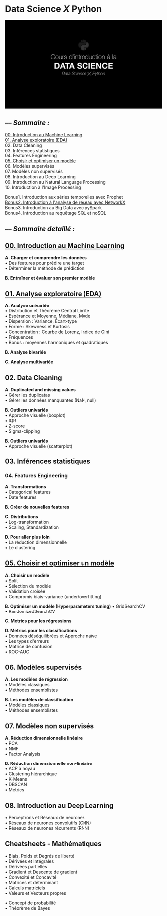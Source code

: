 # Data Science *X* Python

![](img/intro.png)

## –– _Sommaire :_

[00. Introduction au Machine Learning](00.%20Introduction%20au%20Machine%20Learning)  
[01. Analyse exploratoire (EDA)](01.%20Analyse%20exploratoire%20(EDA))  
02. Data Cleaning  
03. Inférences statistiques  
04. Features Engineering  
[05. Choisir et optimiser un modèle](05.%20Choisir%20et%20optimiser%20un%20modèle)  
06. Modèles supervisés  
07. Modèles non supervisés  
08. Introduction au Deep Learning  
09. Introduction au Natural Language Processing  
10. Introduction à l'Image Processing  

Bonus1. Introduction aux séries temporelles avec Prophet  
[Bonus2. Introduction à l'analyse de réseau avec NetworkX](Bonus2.%20Introduction%20à%20l'analyse%20de%20réseau%20avec%20NetworkX)  
Bonus3. Introduction au Big Data avec pySpark  
Bonus4. Introduction au requêtage SQL et noSQL  

## –– _Sommaire detaillé :_

## [00. Introduction au Machine Learning](00.%20Introduction%20au%20Machine%20Learning)  
**A. Charger et comprendre les données**  
• Des features pour prédire une target  
• Déterminer la méthode de prédiction

**B. Entraîner et évaluer son premier modèle**


## [01. Analyse exploratoire (EDA)](01.%20Analyse%20exploratoire%20(EDA)) 
**A. Analyse univariée**  
• Distribution et Théorème Central Limite  
• Espérance et Moyenne, Médiane, Mode  
• Dispersion : Variance, Écart-type  
• Forme : Skewness et Kurtosis  
• Concentration : Courbe de Lorenz, Indice de Gini  
• Fréquences  
• Bonus : moyennes harmoniques et quadratiques   

**B. Analyse bivariée**  

**C. Analyse multivariée**  


## 02. Data Cleaning  
**A. Duplicated and missing values**  
• Gérer les duplicatas  
• Gérer les données manquantes (NaN, null)  

**B. Outliers univariés**   
• Approche visuelle (boxplot)  
• IQR  
• Z-score  
• Sigma-clipping  

**B. Outliers univariés**   
• Approche visuelle (scatterplot)  


## 03. Inférences statistiques


### 04. Features Engineering 
**A. Transformations**  
• Categorical features  
• Date features  

**B. Créer de nouvelles features**  

**C. Distributions**  
• Log-transformation  
• Scaling, Standardization  

**D. Pour aller plus loin**  
• La réduction dimensionnelle  
• Le clustering  


## [05. Choisir et optimiser un modèle](05.%20Choisir%20et%20optimiser%20un%20modèle)

**A. Choisir un modèle**  
• Split  
• Sélection du modèle  
• Validation croisée  
• Compromis biais-variance (under/overfitting)  

**B. Optimiser un modèle (Hyperparameters tuning)**
• GridSearchCV  
• RandomizedSearchCV  

**C. Metrics pour les régressions**  

**D. Metrics pour les classifications**  
• Données déséquilibrées et Approche naïve  
• Les types d'erreurs  
• Matrice de confusion  
• ROC-AUC  


## 06. Modèles supervisés

**A. Les modèles de régression**  
• Modèles classiques  
• Méthodes ensemblistes  

**B. Les modèles de classification**  
• Modèles classiques  
• Méthodes ensemblistes  


## 07. Modèles non supervisés

**A. Réduction dimensionnelle linéaire**  
• PCA  
• NMF  
• Factor Analysis  

**B. Réduction dimensionnelle non-linéaire**  
• ACP à noyau  
• Clustering hiérarchique  
• K-Means  
• DBSCAN  
• Metrics  


## 08. Introduction au Deep Learning  
• Perceptrons et Réseaux de neurones  
• Réseaux de neurones convolutifs (CNN)  
• Réseaux de neurones récurrents (RNN)  


## Cheatsheets - Mathématiques
• Biais, Poids et Degrés de liberté  
• Dérivées et Intégrales  
• Dérivées partielles    
• Gradient et Descente de gradient  
• Convexité et Concavité  
• Matrices et déterminant  
• Calculs matriciels  
• Valeurs et Vecteurs propres  

• Concept de probabilité  
• Théorème de Bayes
